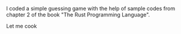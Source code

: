 I coded a simple guessing game with the help of sample codes from chapter 2 of the book "The Rust Programming Language".

Let me cook
